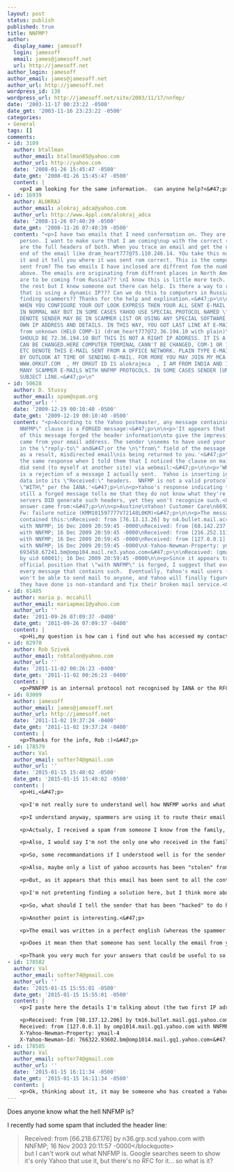 ```yaml
---
layout: post
status: publish
published: true
title: NNFMP?
author:
  display_name: jamesoff
  login: jamesoff
  email: james@jamesoff.net
  url: http://jamesoff.net
author_login: jamesoff
author_email: james@jamesoff.net
author_url: http://jamesoff.net
wordpress_id: 138
wordpress_url: http://jamesoff.net/site/2003/11/17/nnfmp/
date: '2003-11-17 00:23:22 -0500'
date_gmt: '2003-11-16 23:23:22 -0500'
categories:
- General
tags: []
comments:
- id: 3109
  author: btallman
  author_email: btallman85@yahoo.com
  author_url: http://yahoo.com
  date: '2008-01-26 15:45:47 -0500'
  date_gmt: '2008-01-26 15:45:47 -0500'
  content: |
    <p>I am looking for the same information.  can anyone help?<&#47;p>
- id: 16939
  author: ALOKRAJ
  author_email: alokraj_adca@yahoo.com
  author_url: http://www.4ppl.com/alokraj_adca
  date: '2008-11-26 07:40:39 -0500'
  date_gmt: '2008-11-26 07:40:39 -0500'
  content: "<p>I have two emails that I need confermation on. They are from the same
    person. I want to make sure that I am coming\nup with the correct result. Here
    are the full headers of both. When you trace an email and get the numbers on the
    end of the email like dram_heart777@75.110.246.14. YOu take this number and run
    it and it tell you where it was sent rom correct. This is the computer it was
    sent from? The two emails I have inclosed are diffrent fom the number in the email
    above. The emails are originating from diffrent places in North America, they
    are to be coming from Russia??? \nI know this is little more tech. than some of
    the rest but I know someone out there can help. Is there a way to retreave a computer
    that is using a dynamic IP??? Can we do this to computers in Russia as far as
    finding scammers?? Thanks for the help and explination.<&#47;p>\n\n<p>ACTUALLY,
    WHEN YOU CONFIGURE YOUR OUT LOOK EXPRESS THEN YOUR ALL SENT E-MAIL HAVE TO RE-DIRECTED
    IN NORMAL WAY BUT IN SOME CASES YAHOO USE SPECIAL PROTOCOL NAMED \"NNFMP\" TO
    DENOTE SENDER MAY BE IN SCAMMER LIST OR USING ANY SPECIAL SOFTWARE TO HIDE THEIR
    OWN IP ADDRESS AND DETAILS. IN THIS WAY, YOU GOT LAST LINE AT E-MAIL HEADER LIKE---<&#47;p>\n\n<p>Received:
    from unknown (HELO COMP-1) (dram_heart777@72.36.194.10 with plain)\n HERE IP ADDRESS
    SHOULD BE 72.36.194.10 BUT THIS IS NOT A RIGHT IP ADDRESS. IT IS A DYNAMIC AND
    CAN BE CHANGED.HERE COMPUTER TERMINAL CANN'T BE CHANGED, COM-1 OR 192.168.0.41
    ETC DENOTE THIS E-MAIL SENT FROM A OFFICE NETWORK. PLAIN TYPE E-MAIL IS PROVIDED
    BY OUTLOOK AT TIME OF SENDING E-MAIL. FOR MORE YOU MAY JOIN MY MCA COMMUNITY AT
    WWW.ORKUT.COM  , MY ORKUT ID IS alokrajmca  , I AM FROM INDIA AND I ALWAYS RECEIVE
    MANY SCAMMER E-MAILS WITH NNFMP PROTOCOLS. IN SOME CASES SENDER [UNKNOWN]. AT
    SUBJECT LINE.<&#47;p>\n"
- id: 50628
  author: D. Stussy
  author_email: spam@spam.org
  author_url: ''
  date: '2009-12-19 00:10:40 -0500'
  date_gmt: '2009-12-19 00:10:40 -0500'
  content: "<p>According to the Yahoo postmaster, any message containing a \"with
    NNFMP\" clause is a FORGED message:<&#47;p>\n\n<p>'It appears that the sender
    of this message forged the header information\nto give the impression that it
    came from your email address. The sender \nseems to have used your email address
    in the \"reply-to\" and&#47;or the \n\"from\" field of the message sent out and,
    as a result, misdirected email\nis being returned to you.'<&#47;p>\n\n<p>I received
    the same response when I told them that I noticed the clause on mail I actually
    did send (to myself at another site) via webmail:<&#47;p>\n\n<p>'WRONG.  This
    is a rejection of a message I actually sent.  Yahoo is inserting invalid header
    data into its \"Received:\" headers.  NNFMP is not a valid protocol for use with
    \"WITH\" per the IANA.'<&#47;p>\n\n<p>Yahoo's response indicating that it was
    still a forged message tells me that they do not know what they're doing.  Their
    servers DID generate such headers, yet they won't recognize such.<&#47;p>\n\n<p>My
    answer came from:<&#47;p>\n\n<p>Austine\nYahoo! Customer Care\n66929704<&#47;p>\n\n<p>Re:
    Fw: failure notice (KMM101597777V72148L0KM)<&#47;p>\n\n<p>The message to myself
    contained this:\nReceived: from [76.13.13.26] by n4.bullet.mail.ac4.yahoo.com
    with NNFMP; 16 Dec 2009 20:59:45 -0000\nReceived: from [68.142.237.87] by t3.bullet.mail.ac4.yahoo.com
    with NNFMP; 16 Dec 2009 20:59:45 -0000\nReceived: from [216.252.111.169] by t3.bullet.re3.yahoo.com
    with NNFMP; 16 Dec 2009 20:59:45 -0000\nReceived: from [127.0.0.1] by omp104.mail.re3.yahoo.com
    with NNFMP; 16 Dec 2009 20:59:45 -0000\nX-Yahoo-Newman-Property: ymail-3\nX-Yahoo-Newman-Id:
    693458.67241.bm@omp104.mail.re3.yahoo.com<&#47;p>\n\nReceived: (qmail 64166 invoked
    by uid 60001); 16 Dec 2009 20:59:45 -0000\n\n<p>Since it appears to be Yahoo's
    official position that \"with NNFMP\" is forged, I suggest that everyone BLOCK
    every message that contains such.  Eventually, Yahoo's mail users (myself included)
    won't be able to send mail to anyone, and Yahoo will finally figure out that what
    they have done is non-standard and fix their broken mail service.<&#47;p>\n"
- id: 81485
  author: maria p. mccahill
  author_email: mariapmac1@yahoo.com
  author_url: ''
  date: '2011-09-26 07:09:37 -0400'
  date_gmt: '2011-09-26 07:09:37 -0400'
  content: |
    <p>Hi,my question is how can i find out who has accessed my contacts from my yahoo account.Someone has sent messages to all and i have asked for help from yahoo,no response at all! Also how could someone without password get in? thank-you for any help,maria<&#47;p>
- id: 82970
  author: Rob Szivek
  author_email: robtalon@yahoo.com
  author_url: ''
  date: '2011-11-02 00:26:23 -0400'
  date_gmt: '2011-11-02 00:26:23 -0400'
  content: |
    <p>PNNFMP is an internal protocol not recognised by IANA or the RFC's. Yahoo uses this protocol to internally route e-mail traffic across their network. The acronym stands for "Newman No-Frills Mail Protocol". It's a simple, high-performance protocol comparable to QMTP.<&#47;p>
- id: 83009
  author: jamesoff
  author_email: james@jamesoff.net
  author_url: http://jamesoff.net
  date: '2011-11-02 19:37:24 -0400'
  date_gmt: '2011-11-02 19:37:24 -0400'
  content: |
    <p>Thanks for the info, Rob :)<&#47;p>
- id: 178579
  author: Val
  author_email: softer74@gmail.com
  author_url: ''
  date: '2015-01-15 15:48:02 -0500'
  date_gmt: '2015-01-15 15:48:02 -0500'
  content: |
    <p>Hi,<&#47;p>

    <p>I'm not really sure to understand well how NNFMP works and what action to take to prevent from new spams.<&#47;p>

    <p>I understand anyway, spammers are using it to route their email through real yahoo servers using real yahoo accounts.<&#47;p>

    <p>Actualy, I received a spam from someone I know from the family, that was writing using his usual Yahoo account, trying to ask some money because he was on trouble faking he was really the sender !<&#47;p>

    <p>Also, I would say I'm not the only one who received in the family the same email.<&#47;p>

    <p>So, some recommandations if I understood well is for the sender to change password, saying anyway, that, as for SMTP protocol authentification has not been verified, then it is not sure that the sender account has been compromised.<&#47;p>

    <p>Also, maybe only a list of yahoo accounts has been "stolen" from the real sender (the spammer here), not meaning then that this specific account has been hacked finding the password.<&#47;p>

    <p>But, as it appears that this email has been sent to all the contacts of the sender, what should I think then ?<&#47;p>

    <p>I'm not pretenting finding a solution here, but I think more about a local virus on the pc sender, infected through his email software running on his computer.<&#47;p>

    <p>So, what should I tell the sender that has been "hacked" to do here ?<&#47;p>

    <p>Another point is interesting.<&#47;p>

    <p>The email was written in a perfect english (whereas the spammer asked for money saying he was in Ukraine) and the last public known ip adress in the email header (the first ip sender) belongs to yahoo servers in California (the victim of the spammer is american here), and the adress that sent to yahoo server (the first one) is a local loop adress 127.0.0.1.<&#47;p>

    <p>Does it mean then that someone has sent locally the email from yahoo server in California, or it has nothing to do with it ?<&#47;p>

    <p>Thank you very much for your answers that could be useful to so many of us.<&#47;p>
- id: 178582
  author: Val
  author_email: softer74@gmail.com
  author_url: ''
  date: '2015-01-15 15:55:01 -0500'
  date_gmt: '2015-01-15 15:55:01 -0500'
  content: |
    <p>I paste here the details I'm talking about (the two first IP adresses):<&#47;p>

    <p>Received: from [98.137.12.206] by tm16.bullet.mail.gq1.yahoo.com with NNFMP; 14 Jan 2015 19:17:14 -0000
    Received: from [127.0.0.1] by omp1014.mail.gq1.yahoo.com with NNFMP; 14 Jan 2015 19:17:14 -0000
    X-Yahoo-Newman-Property: ymail-4
    X-Yahoo-Newman-Id: 766322.93602.bm@omp1014.mail.gq1.yahoo.com<&#47;p>
- id: 178585
  author: Val
  author_email: softer74@gmail.com
  author_url: ''
  date: '2015-01-15 16:11:34 -0500'
  date_gmt: '2015-01-15 16:11:34 -0500'
  content: |
    <p>Ok, thinking about it, it may be someone who has created a Yahoo account in US (from anywhere in the world) processed by the californian server, maybe where the spammed account resides, so that it explains the local loop...in fact someone had to force the use of the real sender address using a specific software locally...or am I wrong here ?<&#47;p>
---
```

<p>Does anyone know what the hell NNFMP is?</p>
<p>I recently had some spam that included the header line:</p>
<blockquote><p>Received:  from [66.218.67.176] by n36.grp.scd.yahoo.com with NNFMP; 16 Nov 2003 20:11:57 -0000<&#47;blockquote><br />
but I can't work out what NNFMP is. Google searches seem to show it's only Yahoo that use it, but there's no RFC for it... so what is it?</p>
